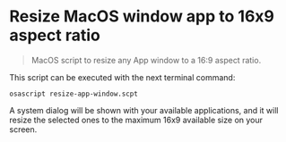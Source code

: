 # Resize MacOS window app to 16x9 aspect ratio
> MacOS script to resize any App window to a 16:9 aspect ratio.

This script can be executed with the next terminal command:

```shell
osascript resize-app-window.scpt
```

A system dialog will be shown with your available applications, and it will resize the selected ones to the maximum 16x9 available size on your screen.
